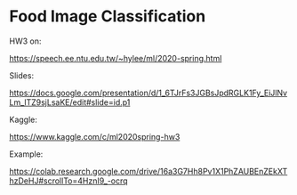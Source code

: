 # Food Image Classification

HW3 on:

https://speech.ee.ntu.edu.tw/~hylee/ml/2020-spring.html

Slides:

https://docs.google.com/presentation/d/1_6TJrFs3JGBsJpdRGLK1Fy_EiJlNvLm_lTZ9sjLsaKE/edit#slide=id.p1

Kaggle:

https://www.kaggle.com/c/ml2020spring-hw3

Example:

https://colab.research.google.com/drive/16a3G7Hh8Pv1X1PhZAUBEnZEkXThzDeHJ#scrollTo=4HznI9_-ocrq


